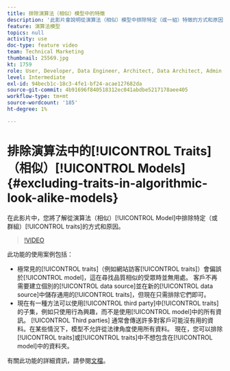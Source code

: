 ```yaml
---
title: 排除演算法（相似）模型中的特徵
description: '此影片會說明從演算法（相似）模型中排除特定（或一組）特徵的方式和原因。 '
feature: 演算法模型
topics: null
activity: use
doc-type: feature video
team: Technical Marketing
thumbnail: 25569.jpg
kt: 1759
role: User, Developer, Data Engineer, Architect, Data Architect, Admin, Leader
level: Intermediate
exl-id: 94becb1c-18c3-4fe1-bf24-acae127682da
source-git-commit: 4b91696f840518312ec041abdbe5217178aee405
workflow-type: tm+mt
source-wordcount: '185'
ht-degree: 1%

---
```


# 排除演算法中的[!UICONTROL Traits]（相似）[!UICONTROL Models] {#excluding-traits-in-algorithmic-look-alike-models}

在此影片中，您將了解從演算法（相似）[!UICONTROL Model]中排除特定（或群組）[!UICONTROL traits]的方式和原因。

>[!VIDEO](https://video.tv.adobe.com/v/25569/?quality=12)

此功能的使用案例包括：

* 極常見的[!UICONTROL traits]（例如網站訪客[!UICONTROL traits]）會偏誤於[!UICONTROL model]，這在尋找品質相似的受眾時並無用處。 客戶不再需要建立個別的[!UICONTROL data source]並在新的[!UICONTROL data source]中儲存通用的[!UICONTROL traits]，但現在只需排除它們即可。
* 現在有一種方法可以使用[!UICONTROL third party]中[!UICONTROL traits]的子集，例如只使用行為興趣，而不是使用[!UICONTROL model]中的所有資訊。 [!UICONTROL Third parties] 通常會傳送許多對客戶可能沒有用的資料。在某些情況下，模型不允許從法律角度使用所有資料。 現在，您可以排除[!UICONTROL traits]或[!UICONTROL traits]中不想包含在[!UICONTROL model]中的資料夾。

有關此功能的詳細資訊，請參閱[文檔](https://marketing.adobe.com/resources/help/en_US/aam/trait-exclusion-algo-models.html)。

